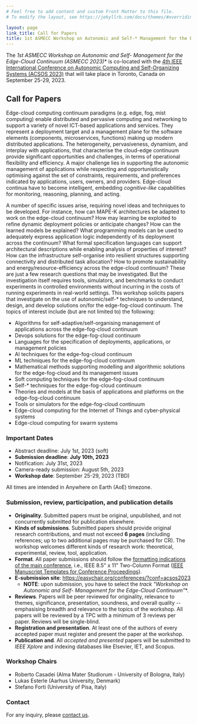 ```yaml
---
# Feel free to add content and custom Front Matter to this file.
# To modify the layout, see https://jekyllrb.com/docs/themes/#overriding-theme-defaults

layout: page
link_title: Call for Papers
title: 1st ASMECC Workshop on Autonomic and Self-* Management for the Edge-Cloud Continuum (ASMECC 2023)
---
```


The **1st ASMECC Workshop on Autonomic and Self-* Management for the Edge-Cloud Continuum (ASMECC 2023)** is co-located with the [4th IEEE International Conference on Autonomic Computing and Self-Organizing Systems (ACSOS 2023)](https://2023.acsos.org/) that will take place in Toronto, Canada on September 25-29, 2023.

## Call for Papers <!-- ([pdf](assets/cfp-asmecc-2023.pdf)/[txt](assets/cfp-asmecc-2023.txt)) -->


Edge-cloud computing continuum paradigms (e.g. edge, fog, mist computing) enable
distributed and pervasive computing and networking to support a variety of novel ICT-based
applications and services. They represent a deployment target and a management plane for the
software elements (components, microservices, functions) making up modern distributed
applications. The heterogeneity, pervasiveness, dynamism, and interplay with applications, that
characterise the cloud-edge continuum provide significant opportunities and challenges, in
terms of operational flexibility and efficiency. A major challenge lies in supporting the autonomic
management of applications while respecting and opportunistically optimising against the set of
constraints, requirements, and preferences indicated by applications, users, owners, and
providers. Edge-cloud continua have to become intelligent, embedding *cognitive-like* capabilities
for monitoring, reasoning, planning, and acting.

A number of specific issues arise, requiring novel ideas and techniques to be developed. For
instance, how can MAPE-K architectures be adapted to work on the edge-cloud continuum?
How may learning be exploited to refine dynamic deployment policies or anticipate changes?
How can the learned models be explained? What programming models can be used to
adequately express application logic independently of its deployment across the continuum?
What formal specification languages can support architectural descriptions while enabling
analysis of properties of interest? How can the infrastructure self-organise into resilient
structures supporting connectivity and distributed task allocation? How to promote sustainability
and energy/resource-efficiency across the edge-cloud continuum? These are just a few
research questions that may be investigated. But the investigation itself requires tools,
simulators, and benchmarks to conduct experiments in controlled environments without
incurring in the costs of running experiments in real-world settings.
This workshop solicits papers that investigate on the use of autonomic/self-* techniques to
understand, design, and develop solutions on/for the edge-fog-cloud continuum. The topics of
interest include (but are not limited to) the following:

- Algorithms for self-adaptive/self-organising management of applications across the edge-fog-cloud continuum
- Devops solutions for the edge-fog-cloud continuum
- Languages for the specification of deployments, applications, or management policies
- AI techniques for the edge-fog-cloud continuum
- ML techniques for the edge-fog-cloud continuum
- Mathematical methods supporting modelling and algorithmic solutions for the edge-fog-cloud and its management issues
- Soft computing techniques for the edge-fog-cloud continuum
- Self-* techniques for the edge-fog-cloud continuum
- Theories and models at the basis of applications and platforms on the edge-fog-cloud continuum
- Tools or simulators for the edge-fog-cloud continuum
- Edge-cloud computing for the Internet of Things and cyber-physical systems
- Edge-cloud computing for swarm systems

### Important Dates

- Abstract deadline: July 1st, 2023 (soft) 
- **Submission deadline**: <!-- ~~March 19th, 2023~~ --> **July 10th, 2023**
- Notification: July 31st, 2023
- Camera-ready submission: August 5th, 2023
- **Workshop date**: September 25-29, 2023 (TBD)

All times are intended in Anywhere on Earth (AoE) timezone.

### Submission, review, participation, and publication details

- **Originality**. Submitted papers must be original, unpublished, and not concurrently submitted for publication elsewhere.
- **Kinds of submissions**. Submitted papers should provide original research contributions, and must not exceed **6 pages** (including references; up to two additional pages may be purchased for CR). The workshop welcomes different kinds of research work: theoretical, experimental, review, tool, application. <!-- - **Kinds of submissions**. The workshop welcomes two kinds of submissions:    1. **Workshop papers**: provide original research contributions. These must not exceed **6 pages** (including references; up to two additional pages may be purchased for CR).     2. **Work-in-Progress (WIP) papers**: describe original work-in-progress research which may not have been fully validated. These must not exceed **4 pages** (including references). -->
- **Format**. All paper submissions should follow the [formatting indications of the main conference](https://2023.acsos.org/track/acsos-2023-papers), i.e.,  IEEE 8.5" x 11" Two-Column Format ([IEEE Manuscript Templates for Conference Proceedings](https://www.ieee.org/conferences/publishing/templates.html)).
- **E-submission site**: <https://easychair.org/conferences/?conf=acsos2023> 
    - **NOTE**: upon submission, you have to select the **track "Workshop on Autonomic and Self-* Management for the Edge-Cloud Continuum"**. 
- **Reviews**. Papers will be peer reviewed for originality, relevance to themes, significance, presentation, soundness, and overall quality -- emphasising breadth and relevance to the topics of the workshop. All papers will be reviewed by a TPC with a minimum of 3 reviews per paper. Reviews will be single-blind.
- **Registration and presentation**. At least one of the authors of every accepted paper must register and present the paper at the workshop.
- **Publication and**. All *accepted and presented* papers will be submitted to *IEEE Xplore* and indexing databases like Elsevier, IET, and Scopus.

<!-- 
- **Special issue**. A special issue on an ISI-impacted journal will be organised. A set of high-quality papers from DISCOLI will be invited to submit an extended contribution.
    * Consider submitting your work to the [SI on "Understanding and Engineering Cyber-Physical Collectives" in Frontiers in Robotics and AI (Scimago Ranking: Q2)](https://www.frontiersin.org/research-topics/52323/understanding-and-engineering-cyber-physical-collectives).
-->

### Workshop Chairs

- Roberto Casadei (Alma Mater Studiorum - University of Bologna, Italy)
- Lukas Esterle (Aarhus University, Denmark)
- Stefano Forti (University of Pisa, Italy)

### Contact

For any inquiry, please [contact us](mailto:asmecc23.workshop@easychair.org).